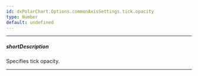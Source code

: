 ```yaml
---
id: dxPolarChart.Options.commonAxisSettings.tick.opacity
type: Number
default: undefined
---
```

---
##### shortDescription
Specifies tick opacity.

---

